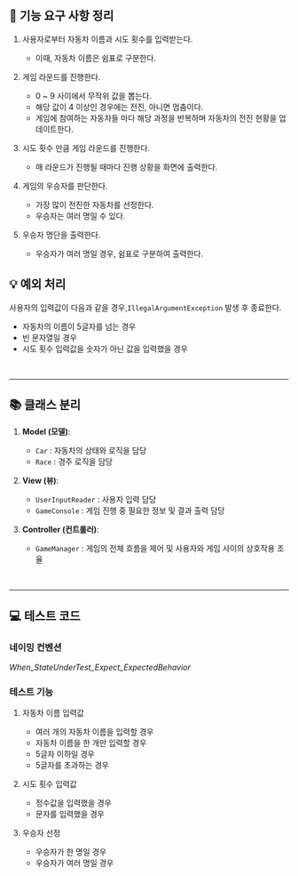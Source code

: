## 🚀 기능 요구 사항 정리

1. 사용자로부터 자동차 이름과 시도 횟수를 입력받는다.
    - 이때, 자동차 이름은 쉼표로 구분한다.

   
2. 게임 라운드를 진행한다.
      - 0 ~ 9 사이에서 무작위 값을 뽑는다.
      - 해당 값이 4 이상인 경우에는 전진, 아니면 멈춤이다.
      - 게임에 참여하는 자동차들 마다 해당 과정을 반복하며 자동차의 전진 현황을 업데이트한다.


3. 시도 횟수 만큼 게임 라운드를 진행한다.
   - 매 라운드가 진행될 때마다 진행 상황을 화면에 출력한다.


4. 게임의 우승자를 판단한다.
   - 가장 많이 전진한 자동차를 선정한다.
   - 우승자는 여러 명일 수 있다.


5. 우승자 명단을 출력한다.
   - 우승자가 여러 명일 경우, 쉼표로 구분하여 출력한다.

## 💡 예외 처리

사용자의 입력값이 다음과 같을 경우,`IllegalArgumentException` 발생 후 종료한다.
  - 자동차의 이름이 5글자를 넘는 경우
  - 빈 문자열일 경우
  - 시도 횟수 입력값을 숫자가 아닌 값을 입력했을 경우


<br>

---

## 📚 클래스 분리


1. **Model (모델)**:
   - `Car` : 자동차의 상태와 로직을 담당
   - `Race` : 경주 로직을 담당
   

2. **View (뷰)**:
   - `UserInputReader` : 사용자 입력 담당
   - `GameConsole` : 게임 진행 중 필요한 정보 및 결과 출력 담당


3. **Controller (컨트롤러)**:
   - `GameManager` : 게임의 전체 흐름을 제어 및 사용자와 게임 사이의 상호작용 조율



<br>

---

## 💻 테스트 코드

### 네이밍 컨벤션
*When_StateUnderTest_Expect_ExpectedBehavior*

### 테스트 기능
1. 자동차 이름 입력값
   - 여러 개의 자동차 이름을 입력할 경우
   - 자동차 이름을 한 개만 입력할 경우
   - 5글자 이하일 경우
   - 5글자를 초과하는 경우


2. 시도 횟수 입력값
   - 정수값을 입력했을 경우
   - 문자를 입력했을 경우
   

3. 우승자 선정
   - 우승자가 한 명일 경우
   - 우승자가 여러 명일 경우


